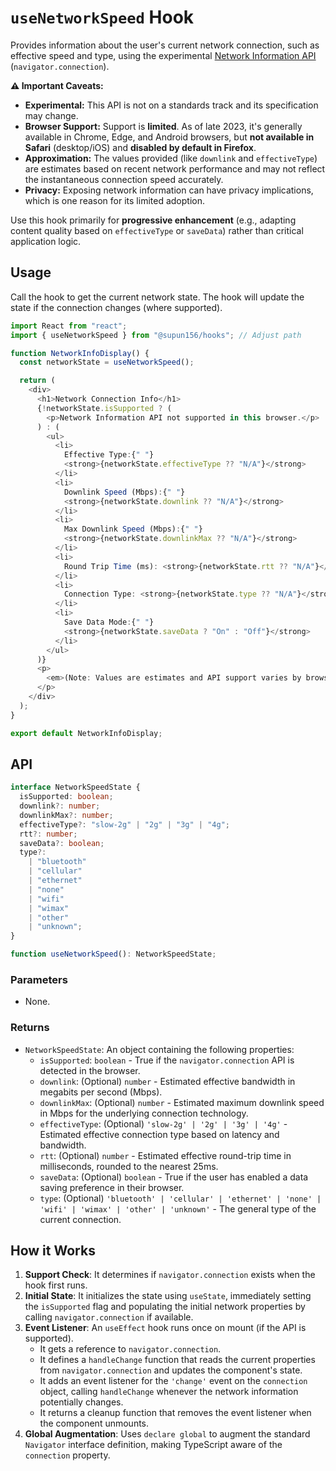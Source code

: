 # `useNetworkSpeed` Hook

Provides information about the user's current network connection, such as effective speed and type, using the experimental [Network Information API](https://developer.mozilla.org/en-US/docs/Web/API/Network_Information_API) (`navigator.connection`).

**⚠️ Important Caveats:**

- **Experimental:** This API is not on a standards track and its specification may change.
- **Browser Support:** Support is **limited**. As of late 2023, it's generally available in Chrome, Edge, and Android browsers, but **not available in Safari** (desktop/iOS) and **disabled by default in Firefox**.
- **Approximation:** The values provided (like `downlink` and `effectiveType`) are estimates based on recent network performance and may not reflect the instantaneous connection speed accurately.
- **Privacy:** Exposing network information can have privacy implications, which is one reason for its limited adoption.

Use this hook primarily for **progressive enhancement** (e.g., adapting content quality based on `effectiveType` or `saveData`) rather than critical application logic.

## Usage

Call the hook to get the current network state. The hook will update the state if the connection changes (where supported).

```typescript
import React from "react";
import { useNetworkSpeed } from "@supun156/hooks"; // Adjust path

function NetworkInfoDisplay() {
  const networkState = useNetworkSpeed();

  return (
    <div>
      <h1>Network Connection Info</h1>
      {!networkState.isSupported ? (
        <p>Network Information API not supported in this browser.</p>
      ) : (
        <ul>
          <li>
            Effective Type:{" "}
            <strong>{networkState.effectiveType ?? "N/A"}</strong>
          </li>
          <li>
            Downlink Speed (Mbps):{" "}
            <strong>{networkState.downlink ?? "N/A"}</strong>
          </li>
          <li>
            Max Downlink Speed (Mbps):{" "}
            <strong>{networkState.downlinkMax ?? "N/A"}</strong>
          </li>
          <li>
            Round Trip Time (ms): <strong>{networkState.rtt ?? "N/A"}</strong>
          </li>
          <li>
            Connection Type: <strong>{networkState.type ?? "N/A"}</strong>
          </li>
          <li>
            Save Data Mode:{" "}
            <strong>{networkState.saveData ? "On" : "Off"}</strong>
          </li>
        </ul>
      )}
      <p>
        <em>(Note: Values are estimates and API support varies by browser)</em>
      </p>
    </div>
  );
}

export default NetworkInfoDisplay;
```

## API

```typescript
interface NetworkSpeedState {
  isSupported: boolean;
  downlink?: number;
  downlinkMax?: number;
  effectiveType?: "slow-2g" | "2g" | "3g" | "4g";
  rtt?: number;
  saveData?: boolean;
  type?:
    | "bluetooth"
    | "cellular"
    | "ethernet"
    | "none"
    | "wifi"
    | "wimax"
    | "other"
    | "unknown";
}

function useNetworkSpeed(): NetworkSpeedState;
```

### Parameters

- None.

### Returns

- `NetworkSpeedState`: An object containing the following properties:
  - `isSupported`: `boolean` - True if the `navigator.connection` API is detected in the browser.
  - `downlink`: (Optional) `number` - Estimated effective bandwidth in megabits per second (Mbps).
  - `downlinkMax`: (Optional) `number` - Estimated maximum downlink speed in Mbps for the underlying connection technology.
  - `effectiveType`: (Optional) `'slow-2g' | '2g' | '3g' | '4g'` - Estimated effective connection type based on latency and bandwidth.
  - `rtt`: (Optional) `number` - Estimated effective round-trip time in milliseconds, rounded to the nearest 25ms.
  - `saveData`: (Optional) `boolean` - True if the user has enabled a data saving preference in their browser.
  - `type`: (Optional) `'bluetooth' | 'cellular' | 'ethernet' | 'none' | 'wifi' | 'wimax' | 'other' | 'unknown'` - The general type of the current connection.

## How it Works

1.  **Support Check**: It determines if `navigator.connection` exists when the hook first runs.
2.  **Initial State**: It initializes the state using `useState`, immediately setting the `isSupported` flag and populating the initial network properties by calling `navigator.connection` if available.
3.  **Event Listener**: An `useEffect` hook runs once on mount (if the API is supported).
    - It gets a reference to `navigator.connection`.
    - It defines a `handleChange` function that reads the current properties from `navigator.connection` and updates the component's state.
    - It adds an event listener for the `'change'` event on the `connection` object, calling `handleChange` whenever the network information potentially changes.
    - It returns a cleanup function that removes the event listener when the component unmounts.
4.  **Global Augmentation**: Uses `declare global` to augment the standard `Navigator` interface definition, making TypeScript aware of the `connection` property.
